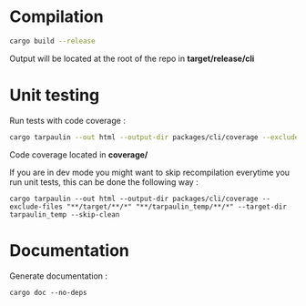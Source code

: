 # Compilation

```sh
cargo build --release
```

Output will be located at the root of the repo in **target/release/cli**

# Unit testing

Run tests with code coverage :

```sh
cargo tarpaulin --out html --output-dir packages/cli/coverage --exclude-files "**/target/**/*" "**/tarpaulin_temp/**/*"
```

Code coverage located in **coverage/**

If you are in dev mode you might want to skip recompilation everytime you run unit tests, this can be done the following way :

```
cargo tarpaulin --out html --output-dir packages/cli/coverage --exclude-files "**/target/**/*" "**/tarpaulin_temp/**/*" --target-dir tarpaulin_temp --skip-clean
```

# Documentation

Generate documentation :

```
cargo doc --no-deps
```
